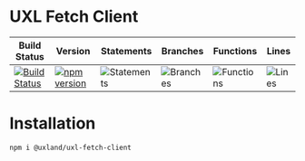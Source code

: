 # UXL Fetch Client

| Build Status                                                                                                                | Version                                                                                                                            | Statements                                    | Branches                                  | Functions                                   | Lines                               |
| --------------------------------------------------------------------------------------------------------------------------- | ---------------------------------------------------------------------------------------------------------------------------------- | --------------------------------------------- | ----------------------------------------- | ------------------------------------------- | ----------------------------------- |
| [![Build Status](https://api.travis-ci.org/uxland/uxl-fetch-client.svg)](https://api.travis-ci.org/uxland/uxl-fetch-client) | [![npm version](https://badge.fury.io/js/%40uxland%2Fuxl-fetch-client.svg)](https://badge.fury.io/js/%40uxland%2Fuxl-fetch-client) | ![Statements](#statements# 'Make me better!') | ![Branches](#branches# 'Make me better!') | ![Functions](#functions# 'Make me better!') | ![Lines](#lines# 'Make me better!') |

# Installation

`npm i @uxland/uxl-fetch-client`
